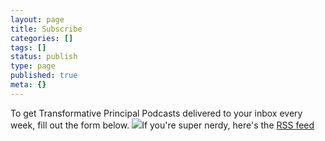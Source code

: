 ```yaml
---
layout: page
title: Subscribe
categories: []
tags: []
status: publish
type: page
published: true
meta: {}
---
```

To get Transformative Principal Podcasts delivered to your inbox every week, fill out the form below.
[![](http://static1.squarespace.com/static/4fffa949e4b0b4590d67b4e7/5e4b71b24849d23c8fa36db2/5e4b71ae4849d23c8fa36bbf/1582002606714/Listen_on_Apple_Podcasts_CMYK_US.jpg?format=original)](https://itunes.apple.com/us/podcast/transformative-principal/id770942472?mt=2)If you're super nerdy, here's the 
[RSS feed](http://transformativeprincipal.libsyn.com/rss)
